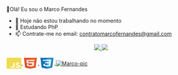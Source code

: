 👋Olá! Eu sou o Marco Fernandes

- 🔭 Hoje não estou trabalhando no momento
- 🌱 Estudando PhP
- 📫 Contrate-me no email: contratomarcofernandes@gmail.com

<div align="center">
  <a href="https://github.com/MarcoX009">
  <img height="180em" src="https://github-readme-stats.vercel.app/api?username=MarcoX009&show_icons=true&theme=dracula&include_all_commits=true&count_private=true"/>
  <img height="180em" src="https://github-readme-stats.vercel.app/api/top-langs/?username=MarcoX009&layout=compact&langs_count=7&theme=dracula"/>
</div>
<div style="display: inline_block"><br>
  <img align="center" alt="Marco-Js" height="30" width="40" src="https://raw.githubusercontent.com/devicons/devicon/master/icons/javascript/javascript-plain.svg">
  <img align="center" alt="Marco-HTML" height="30" width="40" src="https://raw.githubusercontent.com/devicons/devicon/master/icons/html5/html5-original.svg">
  <img align="center" alt="Marco-css" height="30" width="40" src="https://raw.githubusercontent.com/devicons/devicon/master/icons/css3/css3-original.svg"> 
  <img align="center" alt="Marco-pic" height="40" width="40" src="https://cdn.jsdelivr.net/gh/devicons/devicon/icons/php/php-original.svg">
 
</div>
  
  ##

  
